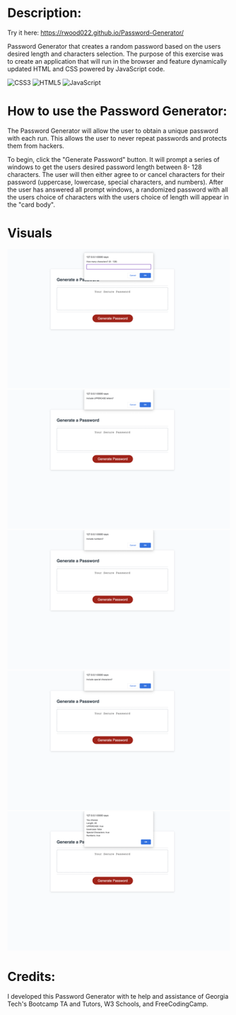# Description:

Try it here: https://rwood022.github.io/Password-Generator/

Password Generator that creates a random password based on the users desired length and characters selection. The purpose of this exercise was to create an application that will run in the browser and feature dynamically updated HTML and CSS powered by JavaScript code. 

![CSS3](https://img.shields.io/badge/css3-%231572B6.svg?style=for-the-badge&logo=css3&logoColor=white) ![HTML5](https://img.shields.io/badge/html5-%23E34F26.svg?style=for-the-badge&logo=html5&logoColor=white) ![JavaScript](https://img.shields.io/badge/javascript-%23323330.svg?style=for-the-badge&logo=javascript&logoColor=%23F7DF1E)


# How to use the Password Generator:

The Password Generator will allow the user to obtain a unique password with each run. This allows the user to never repeat passwords and protects them from hackers.

To begin, click the "Generate Password" button. It will prompt a series of windows to get the users desired password length between 8- 128 characters. The user will then either agree to or cancel characters for their password (uppercase, lowercase, special characters, and numbers). After the user has answered all prompt windows, a randomized password with all the users choice of characters with the users choice of length will appear in the "card body". 

# Visuals
<img src="assets/length.png" alt="prompt box characters length"/>
<img src="assets/uppercase.png" alt="prompt box for uppercase letter"/>
<img src="assets/numbers.png" alt="prompt box for numbers"/>
<img src="assets/special-characters.png" alt="prompt box for special characters"/>
<img src="assets/confirmation.png" alt="prompt box for confirmation"/>

# Credits:

I developed this Password Generator with te help and assistance of Georgia Tech's Bootcamp TA and Tutors, W3 Schools, and FreeCodingCamp. 
